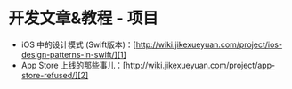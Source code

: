 # 开发文章&教程 - 项目
- iOS 中的设计模式 (Swift版本)：[http://wiki.jikexueyuan.com/project/ios-design-patterns-in-swift/][1]
- App Store 上线的那些事儿：[http://wiki.jikexueyuan.com/project/app-store-refused/][2]

[1]:	http://wiki.jikexueyuan.com/project/ios-design-patterns-in-swift/
[2]:	http://wiki.jikexueyuan.com/project/app-store-refused/